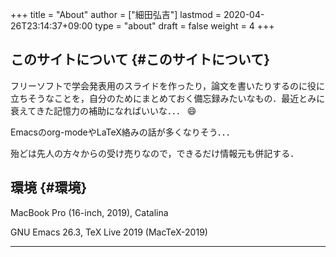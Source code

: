+++
title = "About"
author = ["細田弘吉"]
lastmod = 2020-04-26T23:14:37+09:00
type = "about"
draft = false
weight = 4
+++

## **このサイトについて** {#このサイトについて}

フリーソフトで学会発表用のスライドを作ったり，論文を書いたりするのに役に立ちそうなことを，自分のためにまとめておく備忘録みたいなもの．最近とみに衰えてきた記憶力の補助になればいいな．．．  :smile:

Emacsのorg-modeやLaTeX絡みの話が多くなりそう．．．

殆どは先人の方々からの受け売りなので，できるだけ情報元も併記する．


## **環境** {#環境}

MacBook Pro (16-inch, 2019), Catalina

GNU Emacs 26.3, TeX Live 2019 (MacTeX-2019)

---
